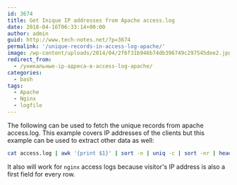 ```yaml
---
id: 3674
title: Get Inique IP addresses from Apache access.log 
date: 2018-04-16T06:33:14+00:00
author: admin
guid: http://www.tech-notes.net/?p=3674
permalink: '/unique-records-in-access-log-apache/'
image: /wp-content/uploads/2014/04/2f6f31b946b74db396749c297545dee2.jpg
redirect_from:
  - /уникальные-ip-адреса-в-access-log-apache/
categories:
  - bash
tags:
  - Apache
  - Nginx
  - logfile
---
```


The following can be used to fetch the unique records from apache access.log. This example covers IP addresses of the clients but this example can be used to extract other data as well:
```bash
cat access.log | awk '{print $1}' | sort -n | uniq -c | sort -nr | head -20
```
It also will work for `nginx` access logs because visitor's IP address is also a first field for every row.
